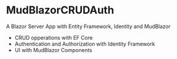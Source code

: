 # MudBlazorCRUDAuth
A Blazor Server App with Entity Framework, Identity and MudBlazor

- CRUD opperations with EF Core
- Authentication and Authorization with Identity Framework
- UI with MudBlazor Components
